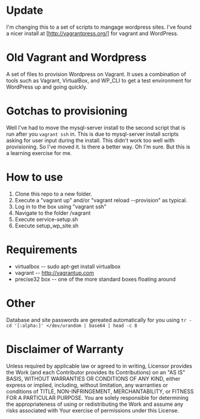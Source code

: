 
Update
======
I'm changing this to a set of scripts to mangage wordpress sites. I've found a nicer install at [http://vagrantpress.org/] for vagrant and WordPress. 

Old Vagrant and Wordpress
====================

A set of files to provision Wordpress on Vagrant. It uses a combination of tools such as Vagrant, VirtualBox, and WP_CLI to get a test environment for WordPress up and going quickly.

Gotchas to provisioning
=======================
Well I've had to move the mysql-server install to the second script that is run after you `vagrant ssh` in. This is due to mysql-server install scripts asking for user input during the install. This didn't work too well with provisioning. So I've moved it. Is there a better way. Oh I'm sure. But this is a learning exercise for me. 

How to use
==========
1. Clone this repo to a new folder. 
2. Execute a "vagrant up" and/or "vagrant reload --provision" as typical. 
3. Log in to the box  using "vagrant ssh"
4. Navigate to the folder /vagrant
5. Execute service-setup.sh
6. Execute setup_wp_site.sh 

Requirements
============
* virtualbox -- sudo apt-get install virtualbox
* vagrant -- http://vagrantup.com
* precise32 box -- one of the more standard boxes floating around


Other
=====
Database and site passwords are gereated automatically for you using `tr -cd '[:alpha:]' </dev/urandom | base64 | head -c 8`


Disclaimer of Warranty
======================
Unless required by applicable law or
      agreed to in writing, Licensor provides the Work (and each
      Contributor provides its Contributions) on an "AS IS" BASIS,
      WITHOUT WARRANTIES OR CONDITIONS OF ANY KIND, either express or
      implied, including, without limitation, any warranties or conditions
      of TITLE, NON-INFRINGEMENT, MERCHANTABILITY, or FITNESS FOR A
      PARTICULAR PURPOSE. You are solely responsible for determining the
      appropriateness of using or redistributing the Work and assume any
      risks associated with Your exercise of permissions under this License.
